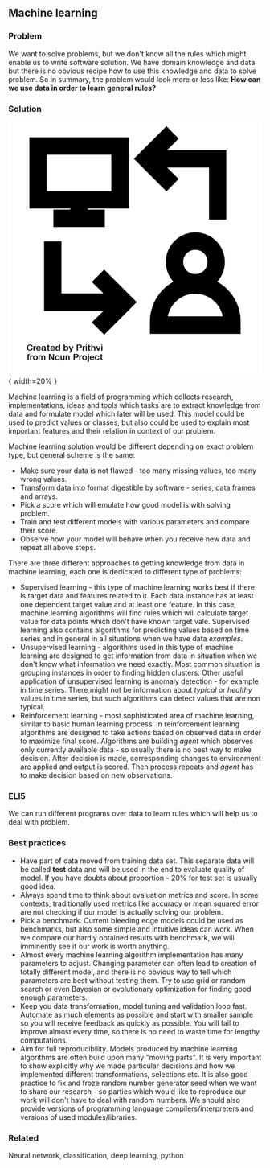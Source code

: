 ## Machine learning

### Problem

We want to solve problems, but we don't know all the rules which might enable us to write software solution. We have domain knowledge and data but there is no obvious recipe how to use this knowledge and data to solve problem. So in summary, the problem would look more or less like: **How can we use data in order to learn general rules?**

### Solution

![Machine learning](images/noun_1431323_cc.png){ width=20% }

Machine learning is a field of programming which collects research, implementations, ideas and tools which tasks are to extract knowledge from data and formulate model which later will be used. This model could be used to predict values or classes, but also could be used to explain most important features and their relation in context of our problem.

Machine learning solution would be different depending on exact problem type, but general scheme is the same:

 * Make sure your data is not flawed - too many missing values, too many wrong values.
 * Transform data into format digestible by software - series, data frames and arrays.
 * Pick a score which will emulate how good model is with solving problem.
 * Train and test different models with various parameters and compare their score.
 * Observe how your model will behave when you receive new data and repeat all above steps.

There are three different approaches to getting knowledge from data in machine learning, each one is dedicated to different type of problems:

 * Supervised learning - this type of machine learning works best if there is target data and features related to it. Each data instance has at least one dependent target value and at least one feature. In this case, machine learning algorithms will find rules which will calculate target value for data points which don't have known target vale. Supervised learning also contains algorithms for predicting values based on time series and in general in all situations when we have data *examples*.
 * Unsupervised learning - algorithms used in this type of machine learning are designed to get information from data in situation when we don't know what information we need exactly. Most common situation is grouping instances in order to finding hidden clusters. Other useful application of unsupervised learning is anomaly detection - for example in time series. There might not be information about *typical* or *healthy* values in time series, but such algorithms can detect values that are non typical.
 * Reinforcement learning - most sophisticated area of machine learning, similar to basic human learning process. In reinforcement learning algorithms are designed to take actions based on observed data in order to maximize final score. Algorithms are building *agent* which observes only currently available data - so usually there is no best way to make decision. After decision is made, corresponding changes to environment are applied and output is scored. Then process repeats and *agent* has to make decision based on new observations.

### ELI5

We can run different programs over data to learn rules which will help us to deal with problem.

### Best practices

 * Have part of data moved from training data set. This separate data will be called **test** data and will be used in the end to evaluate quality of model. If you have doubts about proportion - 20% for test set is usually good idea.
 * Always spend time to think about evaluation metrics and score. In some contexts, traditionally used metrics like accuracy or mean squared error are not checking if our model is actually solving our problem.
 * Pick a benchmark. Current bleeding edge models could be used as benchmarks, but also some simple and intuitive ideas can work. When we compare our hardly obtained results with benchmark, we will imminently see if our work is worth anything.
 * Almost every machine learning algorithm implementation has many parameters to adjust. Changing parameter can often lead to creation of totally different model, and there is no obvious way to tell which parameters are best without testing them. Try to use grid or random search or even Bayesian or evolutionary optimization for finding good enough parameters.
 * Keep you data transformation, model tuning and validation loop fast. Automate as much elements as possible and start with smaller sample so you will receive feedback as quickly as possible. You will fail to improve almost every time, so there is no need to waste time for lengthy computations.
 * Aim for full reproducibility. Models produced by machine learning algorithms are often build upon many "moving parts". It is very important to show explicitly why we made particular decisions and how we implemented different transformations, selections etc. It is also good practice to fix and froze random number generator seed when we want to share our research - so parties which would like to reproduce our work will don't have to deal with random numbers. We should also provide versions of programming language compilers/interpreters and versions of used modules/libraries.

### Related

Neural network, classification, deep learning, python
